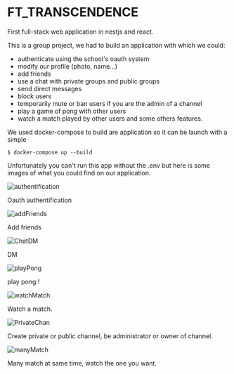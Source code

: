 # FT_TRANSCENDENCE
First full-stack web application in nestjs and react.

This is a group project, we had to build an application with which we could:
- authenticate using the school's oauth system
- modify our profile (photo, name...)
- add friends
- use a chat with private groups and public groups
- send direct messages
- block users
- temporarily mute or ban users if you are the admin of a channel
- play a game of pong with other users
- watch a match played by other users
and some others features.

We used docker-compose to build are application so it can be launch with a simple 
```
$ docker-compose up --build
```
Unfortunately you can't run this app without the .env but here is some images of what you could find on our application.


![authentification](https://user-images.githubusercontent.com/114223678/194266092-b7a0fc88-3d16-4459-a397-78dd2eb416ef.gif)

Oauth authentification

![addFriends](https://user-images.githubusercontent.com/114223678/194266135-f565f00d-d179-4fb2-8ee6-5fcd086cab91.gif)

Add friends

![ChatDM](https://user-images.githubusercontent.com/114223678/194266189-5f99038e-b904-4e2d-b6f9-c7b9a0789844.gif)

DM

![playPong](https://user-images.githubusercontent.com/114223678/194266213-ae23f11a-468e-4de1-b936-3335c53501cc.gif)

play pong !

![watchMatch](https://user-images.githubusercontent.com/114223678/194266264-3dd1a2ab-fc69-47c4-b219-68140b25d32f.gif)

Watch a match.

![PrivateChan](https://user-images.githubusercontent.com/114223678/194266288-82f1b6ca-c508-4c97-b523-9c47b83716fc.gif)

Create private or public channel, be administrator or owner of channel.

![manyMatch](https://user-images.githubusercontent.com/114223678/194266352-8746203f-997c-45f8-804f-b6683d590ae0.gif)

Many match at same time, watch the one you want.
